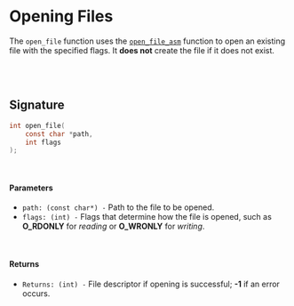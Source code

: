 # Opening Files
The `open_file` function uses the [`open_file_asm`](../Assembly/Open-and-Create-Files.md) function to open an existing file with the specified flags. It **does not** create the file if it does not exist.

<br><br>

## Signature 
```C
int open_file(
    const char *path, 
    int flags
);
```

<br>

#### Parameters
- `path: (const char*) -` Path to the file to be opened.
- `flags: (int) -` Flags that determine how the file is opened, such as **O_RDONLY** for *reading* or **O_WRONLY** for *writing*.

<br>

#### Returns
- `Returns: (int) -` File descriptor if opening is successful; **-1** if an error occurs.